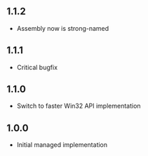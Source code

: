 ## 1.1.2

* Assembly now is strong-named

## 1.1.1

* Critical bugfix

## 1.1.0

* Switch to faster Win32 API implementation
 
## 1.0.0

* Initial managed implementation
